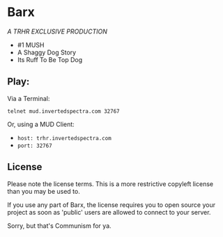 # Barx
*A TRHR EXCLUSIVE PRODUCTION*
- \#1 MUSH
- A Shaggy Dog Story
- Its Ruff To Be Top Dog

## Play:
Via a Terminal:

`telnet mud.invertedspectra.com 32767`

Or, using a MUD Client:

- `host: trhr.invertedspectra.com`
- `port: 32767`

## License
Please note the license terms. This is a more
restrictive copyleft license than you may be
used to. 

If you use any part of Barx, the license requires you to open source your project as soon as 'public' users are allowed to connect to your server.

Sorry, but that's Communism for ya. 